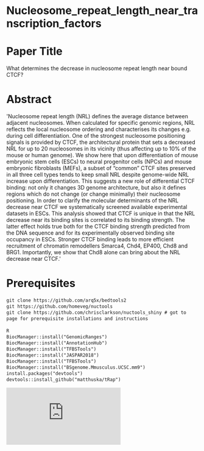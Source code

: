 # Nucleosome_repeat_length_near_transcription_factors

# Paper Title
What determines the decrease in nucleosome repeat length near bound CTCF?

# Abstract
'Nucleosome repeat length (NRL) defines the average distance between adjacent nucleosomes. When calculated for specific
genomic regions, NRL reflects the local nucleosome ordering and characterises its changes e.g. during cell differentiation. 
One of the strongest nucleosome positioning signals is provided by CTCF, the architectural protein that sets a decreased NRL 
for up to 20 nucleosomes in its vicinity (thus affecting up to 10% of the mouse or human genome). We show here that upon 
differentiation of mouse embryonic stem cells (ESCs) to neural progenitor cells (NPCs) and mouse embryonic fibroblasts (MEFs), 
a subset of “common” CTCF sites preserved in all three cell types tends to keep small NRL despite genome-wide NRL increase 
upon differentiation. This suggests a new role of differential CTCF binding: not only it changes 3D genome architecture, but 
also it defines regions which do not change (or change minimally) their nucleosome positioning. In order to clarify the 
molecular determinants of the NRL decrease near CTCF we systematically screened available experimental datasets in ESCs. This 
analysis showed that CTCF is unique in that the NRL decrease near its binding sites is correlated to its binding strength. The 
latter effect holds true both for the CTCF binding strength predicted from the DNA sequence and for its experimentally 
observed binding site occupancy in ESCs. Stronger CTCF binding leads to more efficient recruitment of chromatin remodellers 
Smarca4, Chd4, EP400, Chd8 and BRG1. Importantly, we show that Chd8 alone can bring about the NRL decrease near CTCF.'


# Prerequisites

```
git clone https://github.com/arq5x/bedtools2
git https://github.com/homeveg/nuctools
git clone https://github.com/chrisclarkson/nuctools_shiny # got to page for prerequisite installations and instructions

R
BiocManager::install("GenomicRanges")
BiocManager::install("AnnotationHub")
BiocManager::install("TFBSTools")
BiocManager::install("JASPAR2018")
BiocManager::install("TFBSTools")
BiocManager::install("BSgenome.Mmusculus.UCSC.mm9") 
install.packages("devtools")
devtools::install_github("matthuska/tRap")
```

![](https://github.com/chrisclarkson/pics/blob/master/FigureS1.pdf)
